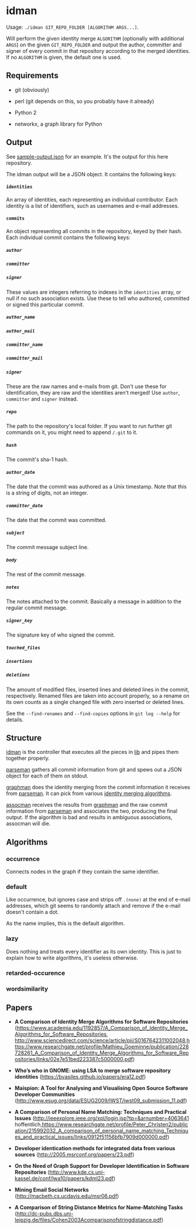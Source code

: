 # idman

Usage: `./idman GIT_REPO_FOLDER [ALGORITHM ARGS...]`.

Will perform the given identity merge `ALGORITHM` (optionally with additional
`ARGS`) on the given `GIT_REPO_FOLDER` and output the author, committer and
signer of every commit in that repository according to the merged identities.
If no `ALGORITHM` is given, the default one is used.


## Requirements

* git (obviously)

* perl (git depends on this, so you probably have it already)

* Python 2

* networkx, a graph library for Python


## Output

See [sample-output.json](sample-output.json) for an example. It's the output
for this here repository.

The idman output will be a JSON object. It contains the following keys:

#### `identities`

An array of identities, each representing an individual contributor. Each
identity is a list of identifiers, such as usernames and e-mail addresses.

#### `commits`

An object representing all commits in the repository, keyed by their hash. Each
individual commit contains the following keys:

##### `author`

##### `committer`

##### `signer`

These values are integers referring to indexes in the `identities` array, or
null if no such association exists. Use these to tell who authored, committed
or signed this particular commit.

##### `author_name`

##### `author_mail`

##### `committer_name`

##### `committer_mail`

##### `signer`

These are the raw names and e-mails from git. Don't use these for
identification, they are raw and the identities aren't merged! Use `author`,
`committer` and `signer` instead.

##### `repo`

The path to the repository's local folder. If you want to run further git
commands on it, you might need to append `/.git` to it.

##### `hash`

The commit's sha-1 hash.

##### `author_date`

The date that the commit was authored as a Unix timestamp. Note that this is a
string of digits, not an integer.

##### `committer_date`

The date that the commit was committed.

##### `subject`

The commit message subject line.

##### `body`

The rest of the commit message.

##### `notes`

The notes attached to the commit. Basically a message in addition to the
regular commit message.

##### `signer_key`

The signature key of who signed the commit.

##### `touched_files`

##### `insertions`

##### `deletions`

The amount of modified files, inserted lines and deleted lines in the commit,
respectively. Renamed files are taken into account properly, so a rename on
its own counts as a single changed file with zero inserted or deleted lines.

See the `--find-renames` and `--find-copies` options in `git log --help` for
details.


## Structure

[idman](idman) is the controller that executes all the pieces in [lib](lib) and
pipes them together properly.

[parseman](lib/parseman) gathers all commit information from git and spews out
a JSON object for each of them on stdout.

[graphman](lib/graph/graphman) does the identity merging from the commit
information it receives from [parseman](lib/parseman). It can pick from various
[identity merging algorithms](lib/graph/algorithm).

[assocman](lib/assocman) receives the results from
[graphman](lib/graph/graphman) and the raw commit information from
[parseman](lib/parseman) and associates the two, producing the final output. If
the algorithm is bad and results in ambiguous associations, assocman will die.


## Algorithms

### occurrence

Connects nodes in the graph if they contain the same identifier.

### default

Like occurrence, but ignores case and strips off `.(none)` at the end of e-mail
addresses, which git seems to randomly attach and remove if the e-mail doesn't
contain a dot.

As the name implies, this is the default algorithm.

### lazy

Does nothing and treats every identifier as its own identity. This is just to
explain how to write algorithms, it's useless otherwise.

### retarded-occurence

### wordsimilarity


## Papers

* **A Comparison of Identity Merge Algorithms for Software Repositories** (<https://www.academia.edu/1192857/A_Comparison_of_Identity_Merge_Algorithms_for_Software_Repositories>, <http://www.sciencedirect.com/science/article/pii/S0167642311002048>,<https://www.researchgate.net/profile/Mathieu_Goeminne/publication/228728261_A_Comparison_of_Identity_Merge_Algorithms_for_Software_Repositories/links/02e7e51bed223387c5000000.pdf>)

* **Who’s who in GNOME: using LSA to merge software repository identities** (<https://bvasiles.github.io/papers/era12.pdf>)

* **Maispion: A Tool for Analysing and Visualising Open Source Software Developer Communities** (<http://www.esug.org/data/ESUG2009/IWST/iwst09_submission_11.pdf>)

* **A Comparison of Personal Name Matching: Techniques and Practical Issues** (<http://ieeexplore.ieee.org/xpl/login.jsp?tp=&arnumber=4063641> hoffentlich,<https://www.researchgate.net/profile/Peter_Christen2/publication/215992032_A_comparison_of_personal_name_matching_Techniques_and_practical_issues/links/0912f51156bfb7909d000000.pdf>)

* **Developer identication methods for integrated data from various sources** (<http://2005.msrconf.org/papers/23.pdf>)

* **On the Need of Graph Support for Developer Identification in Software Repositories** (<http://www.kde.cs.uni-kassel.de/conf/lwa10/papers/kdml23.pdf>)

* **Mining Email Social Networks** (<http://macbeth.cs.ucdavis.edu/msr06.pdf>)

* **A Comparison of String Distance Metrics for Name-Matching Tasks** (<http://dc-pubs.dbs.uni-leipzig.de/files/Cohen2003Acomparisonofstringdistance.pdf>)
